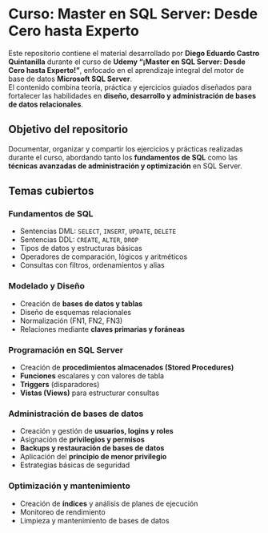 # Curso: Master en SQL Server: Desde Cero hasta Experto  

Este repositorio contiene el material desarrollado por **Diego Eduardo Castro Quintanilla** durante el curso de **Udemy “¡Master en SQL Server: Desde Cero hasta Experto!”**, enfocado en el aprendizaje integral del motor de base de datos **Microsoft SQL Server**.  
El contenido combina teoría, práctica y ejercicios guiados diseñados para fortalecer las habilidades en **diseño, desarrollo y administración de bases de datos relacionales**.

## Objetivo del repositorio  
Documentar, organizar y compartir los ejercicios y prácticas realizadas durante el curso, abordando tanto los **fundamentos de SQL** como las **técnicas avanzadas de administración y optimización** en SQL Server.

## Temas cubiertos  

### Fundamentos de SQL  
- Sentencias DML: `SELECT`, `INSERT`, `UPDATE`, `DELETE`  
- Sentencias DDL: `CREATE`, `ALTER`, `DROP`  
- Tipos de datos y estructuras básicas  
- Operadores de comparación, lógicos y aritméticos  
- Consultas con filtros, ordenamientos y alias  

### Modelado y Diseño  
- Creación de **bases de datos y tablas**  
- Diseño de esquemas relacionales  
- Normalización (FN1, FN2, FN3)  
- Relaciones mediante **claves primarias y foráneas**  

### Programación en SQL Server  
- Creación de **procedimientos almacenados (Stored Procedures)**  
- **Funciones** escalares y con valores de tabla  
- **Triggers** (disparadores)  
- **Vistas (Views)** para estructurar consultas  

### Administración de bases de datos  
- Creación y gestión de **usuarios, logins y roles**  
- Asignación de **privilegios y permisos**  
- **Backups y restauración de bases de datos**  
- Aplicación del **principio de menor privilegio**  
- Estrategias básicas de seguridad  

### Optimización y mantenimiento  
- Creación de **índices** y análisis de planes de ejecución  
- Monitoreo de rendimiento  
- Limpieza y mantenimiento de bases de datos  


